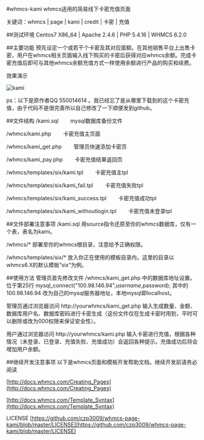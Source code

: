 #whmcs-kami
whmcs适用的简易线下卡密充值页面

关键词：whmcs | page | kami | credit | 卡密 | 充值

##测试环境
Centos7 X86_64 | Apache 2.4.6 | PHP 5.4.16 | WHMCS 6.2.0

##主要功能
预先设定一个或若干个卡密及其对应面额。在其他销售平台上出售卡密，用户在whmcs相关页面输入线下购买的卡密后获得对应whmcs余额。完成卡密充值后即可与其他whmcs余额充值方式一样使用余额进行产品的购买和续费。

效果演示

![kami](http://dl.hiczp.com/github/kami.jpg)

ps：以下是原作者QQ 550014614 。我已经忘了是从哪里下载到的这个卡密充值，由于代码不是很完善所以自己修改了一下顺便发到github。

##文件结构
/kami.sql&nbsp;&nbsp;&nbsp;&nbsp;&nbsp;&nbsp;&nbsp;&nbsp;mysql数据库备份文件

/whmcs/kami.php&nbsp;&nbsp;&nbsp;&nbsp;&nbsp;&nbsp;&nbsp;&nbsp;卡密充值主页面

/whmcs/kami_get.php&nbsp;&nbsp;&nbsp;&nbsp;&nbsp;&nbsp;&nbsp;&nbsp;管理员快速添加卡密页

/whmcs/kami_pay.php&nbsp;&nbsp;&nbsp;&nbsp;&nbsp;&nbsp;&nbsp;&nbsp;卡密充值结果返回页

/whmcs/templates/six/kami.tpl&nbsp;&nbsp;&nbsp;&nbsp;&nbsp;&nbsp;&nbsp;&nbsp;卡密充值主tpl

/whmcs/templates/six/kami_fail.tpl&nbsp;&nbsp;&nbsp;&nbsp;&nbsp;&nbsp;&nbsp;&nbsp;卡密充值失败tpl

/whmcs/templates/six/kami_success.tpl&nbsp;&nbsp;&nbsp;&nbsp;&nbsp;&nbsp;&nbsp;&nbsp;卡密充值成功tpl

/whmcs/templates/six/kami_withoutlogin.tpl&nbsp;&nbsp;&nbsp;&nbsp;&nbsp;&nbsp;&nbsp;&nbsp;卡密充值未登录tpl

##文件部署注意事项
/kami.sql 用source指令还原至你的whmcs数据库，仅有一个表，表名为kami。

/whmcs/* 部署至你的whmcs根目录，注意给予正确权限。

/whmcs/templates/six/* 放入你正在使用的模板目录内，这里的目录以whmcs6.X的默认模板”six“为例。


##使用方法
管理员首先修改文件 /whmcs/kami_get.php 中的数据库地址设置。位于第25行 mysql_connect("100.98.146.94",$username,$password); 其中的 100.98.146.94 改为自己的mysql服务器地址，本地mysql即localhost。

管理员通过浏览器访问 http://yourwhmcs/kami_get.php 输入生成数量、金额、数据库用户名、数据库密码进行卡密生成（这份文件仅在生成卡密时用到，平时可以删除或改为000权限来保证安全性）。

用户通过浏览器访问 http://yourwhmcs/kami.php 输入卡密进行充值，根据各种情况（未登录、已登录、充值失败、充值成功）会返回各种提示。充值成功后将会增加用户余额。

##继续开发注意事项
以下是whmcs页面和模板开发帮助文档，继续开发前请务必阅读

[http://docs.whmcs.com/Creating_Pages](http://docs.whmcs.com/Creating_Pages)

[http://docs.whmcs.com/Template_Syntax](http://docs.whmcs.com/Template_Syntax)

LICENSE [https://github.com/czp3009/whmcs-page-kami/blob/master/LICENSE](https://github.com/czp3009/whmcs-page-kami/blob/master/LICENSE)
